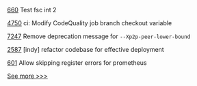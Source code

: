 
[660](https://github.com/hyperledger-labs/fabric-token-sdk/pull/660) Test fsc int 2

[4750](https://github.com/hyperledger/iroha/pull/4750) ci: Modify CodeQuality job branch checkout variable

[7247](https://github.com/hyperledger/besu/pull/7247) Remove deprecation message for `--Xp2p-peer-lower-bound`

[2587](https://github.com/hyperledger/bevel/pull/2587) [indy] refactor codebase for effective deployment

[601](https://github.com/hyperledger-labs/fabric-smart-client/pull/601) Allow skipping register errors for prometheus


[See more >>>](https://start-here.hyperledger.org/pull-requests)
